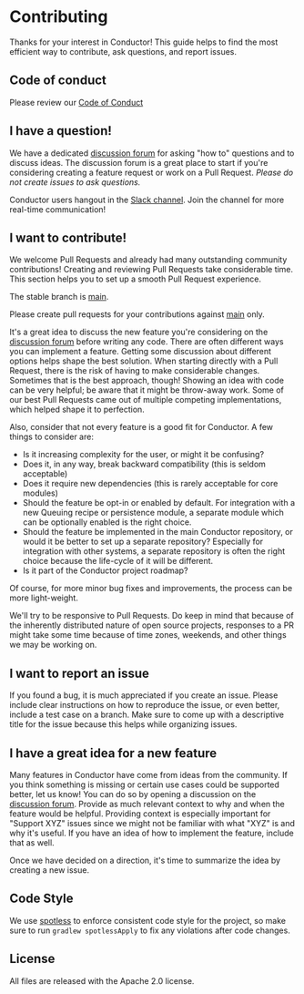 # Contributing
Thanks for your interest in Conductor!
This guide helps to find the most efficient way to contribute, ask questions, and report issues.

Code of conduct
-----

Please review our [Code of Conduct](https://orkes.io/orkes-conductor-community-code-of-conduct)

I have a question!
-----

We have a dedicated [discussion forum](https://github.com/conductor-oss/conductor/discussions) for asking "how to" questions and to discuss ideas. The discussion forum is a great place to start if you're considering creating a feature request or work on a Pull Request.
*Please do not create issues to ask questions.*

Conductor users hangout in the [Slack channel](https://join.slack.com/t/orkes-conductor/shared_invite/zt-xyxqyseb-YZ3hwwAgHJH97bsrYRnSZg).  Join the channel for more real-time communication!

I want to contribute!
------

We welcome Pull Requests and already had many outstanding community contributions!
Creating and reviewing Pull Requests take considerable time. This section helps you to set up a smooth Pull Request experience.

The stable branch is [main](https://github.com/conductor-oss/conductor/tree/main).

Please create pull requests for your contributions against [main](https://github.com/conductor-oss/conductor/tree/main) only.

It's a great idea to discuss the new feature you're considering on the [discussion forum](https://github.com/conductor-oss/conductor/discussions) before writing any code. There are often different ways you can implement a feature. Getting some discussion about different options helps shape the best solution. When starting directly with a Pull Request, there is the risk of having to make considerable changes. Sometimes that is the best approach, though! Showing an idea with code can be very helpful; be aware that it might be throw-away work. Some of our best Pull Requests came out of multiple competing implementations, which helped shape it to perfection.

Also, consider that not every feature is a good fit for Conductor. A few things to consider are:

* Is it increasing complexity for the user, or might it be confusing?
* Does it, in any way, break backward compatibility (this is seldom acceptable)
* Does it require new dependencies (this is rarely acceptable for core modules)
* Should the feature be opt-in or enabled by default. For integration with a new Queuing recipe or persistence module, a separate module which can be optionally enabled is the right choice.
* Should the feature be implemented in the main Conductor repository, or would it be better to set up a separate repository? Especially for integration with other systems, a separate repository is often the right choice because the life-cycle of it will be different.
* Is it part of the Conductor project roadmap?

Of course, for more minor bug fixes and improvements, the process can be more light-weight.

We'll try to be responsive to Pull Requests. Do keep in mind that because of the inherently distributed nature of open source projects, responses to a PR might take some time because of time zones, weekends, and other things we may be working on.

I want to report an issue
-----

If you found a bug, it is much appreciated if you create an issue. Please include clear instructions on how to reproduce the issue, or even better, include a test case on a branch. Make sure to come up with a descriptive title for the issue because this helps while organizing issues.

I have a great idea for a new feature
----
Many features in Conductor have come from ideas from the community. If you think something is missing or certain use cases could be supported better, let us know! You can do so by opening a discussion on the [discussion forum](https://github.com/conductor-oss/conductor/discussions). Provide as much relevant context to why and when the feature would be helpful. Providing context is especially important for "Support XYZ" issues since we might not be familiar with what "XYZ" is and why it's useful. If you have an idea of how to implement the feature, include that as well.

Once we have decided on a direction, it's time to summarize the idea by creating a new issue.

## Code Style
We use [spotless](https://github.com/diffplug/spotless) to enforce consistent code style for the project, so make sure to run `gradlew spotlessApply` to fix any violations after code changes.

## License
All files are released with the Apache 2.0 license.


